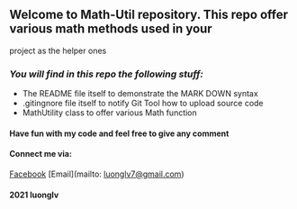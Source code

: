 ## Welcome to Math-Util repository. This repo offer various math methods used in your
project as the helper ones

### _You will find in this repo the following stuff:_
* The README file itself to demonstrate the MARK DOWN syntax 
* .gitingnore file itself to notify Git Tool how to upload source code
* MathUtility class to offer various Math function

#### Have fun with my code and feel free to give any comment

#### Connect me via:
[Facebook](https//:facebook.com/)
[Email](mailto: luonglv7@gmail.com)

#### 2021 luonglv